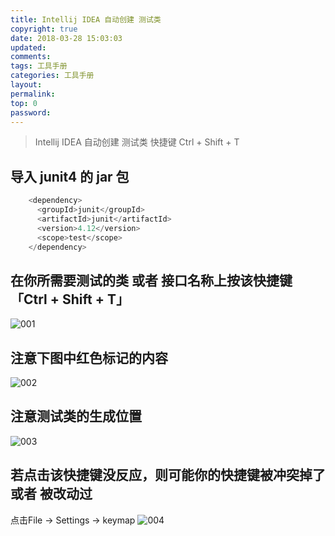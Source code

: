 ```yaml
---
title: Intellij IDEA 自动创建 测试类
copyright: true
date: 2018-03-28 15:03:03
updated:
comments:
tags: 工具手册
categories: 工具手册
layout:
permalink:
top: 0
password:
---
```


<blockquote class="blockquote-center">Intellij IDEA 自动创建 测试类 快捷键 Ctrl + Shift + T</blockquote>

<!-- more -->

## 导入 junit4 的 jar 包
```java
    <dependency>
      <groupId>junit</groupId>
      <artifactId>junit</artifactId>
      <version>4.12</version>
      <scope>test</scope>
    </dependency>
```

## 在你所需要测试的类 或者 接口名称上按该快捷键 「Ctrl + Shift + T」
![001](/upload_image/idea_test01.png "001")

## 注意下图中红色标记的内容
![002](/upload_image/idea_test02.png "002")

## 注意测试类的生成位置
![003](/upload_image/idea_test03.png "003")

## 若点击该快捷键没反应，则可能你的快捷键被冲突掉了 或者 被改动过
点击File -> Settings -> keymap
![004](/upload_image/idea_test04.png "004")




